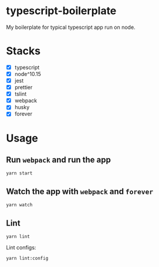 # typescript-boilerplate
My boilerplate for typical typescript app run on node.

# Stacks
- [x] typescript
- [x] node^10.15
- [x] jest
- [x] prettier
- [x] tslint
- [x] webpack
- [x] husky
- [x] forever

# Usage

## Run `webpack` and run the app
```
yarn start
```

## Watch the app with `webpack` and `forever`
```
yarn watch
```

## Lint 
```
yarn lint
```

Lint configs:
```
yarn lint:config
```
